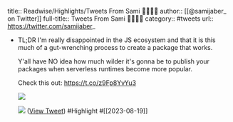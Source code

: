 title:: Readwise/Highlights/Tweets From Sami 🏃🏽‍♂️👹
author:: [[@samijaber_ on Twitter]]
full-title:: Tweets From Sami 🏃🏽‍♂️👹
category:: #tweets
url:: https://twitter.com/samijaber_

- TL;DR I'm really disappointed in the JS ecosystem and that it is this much of a gut-wrenching process to create a package that works.
  
  Y'all have NO idea how much wilder it's gonna be to publish your packages when serverless runtimes become more popular.
  
  Check this out: https://t.co/z9Fp8YvYu3
  
  ![](https://pbs.twimg.com/media/F3w7w6uXQAEZ18L.jpg)
  
  ![](https://pbs.twimg.com/media/F3w7zMtWQAAaYDH.jpg) ([View Tweet](https://twitter.com/samijaber_/status/1692293333329047717)) #Highlight #[[2023-08-19]]